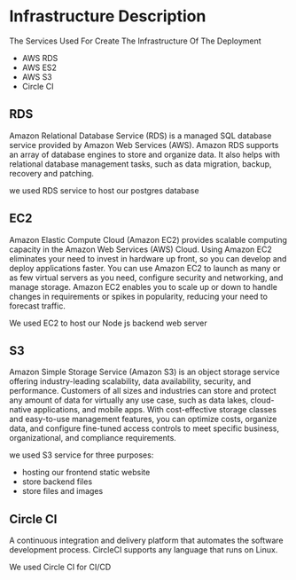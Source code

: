 # Infrastructure Description

The Services Used For Create The Infrastructure Of The Deployment

- AWS RDS
- AWS ES2
- AWS S3
- Circle CI

## RDS

Amazon Relational Database Service (RDS) is a managed SQL database service provided by Amazon Web Services (AWS). Amazon RDS supports an array of database engines to store and organize data. It also helps with relational database management tasks, such as data migration, backup, recovery and patching.

we used RDS service to host our postgres database

## EC2

Amazon Elastic Compute Cloud (Amazon EC2) provides scalable computing capacity in the Amazon Web Services (AWS) Cloud. Using Amazon EC2 eliminates your need to invest in hardware up front, so you can develop and deploy applications faster. You can use Amazon EC2 to launch as many or as few virtual servers as you need, configure security and networking, and manage storage. Amazon EC2 enables you to scale up or down to handle changes in requirements or spikes in popularity, reducing your need to forecast traffic.

We used EC2 to host our Node js backend web server

## S3

Amazon Simple Storage Service (Amazon S3) is an object storage service offering industry-leading scalability, data availability, security, and performance. Customers of all sizes and industries can store and protect any amount of data for virtually any use case, such as data lakes, cloud-native applications, and mobile apps. With cost-effective storage classes and easy-to-use management features, you can optimize costs, organize data, and configure fine-tuned access controls to meet specific business, organizational, and compliance requirements.

we used S3 service for three purposes:

- hosting our frontend static website
- store backend files
- store files and images

## Circle CI

A continuous integration and delivery platform that automates the software development process. CircleCI supports any language that runs on Linux.

We used Circle CI for CI/CD
